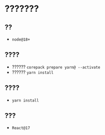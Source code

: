# ???????


## ??


- `node@18+`


## ????


- ?????? `corepack prepare yarn@ --activate`
- ?????? `yarn install`


## ????


- `yarn install`


## ???


- `React@17`
